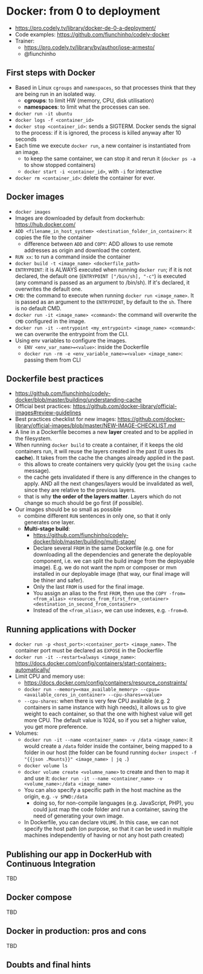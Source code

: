 # Docker: from 0 to deployment
* https://pro.codely.tv/library/docker-de-0-a-deployment/
* Code examples: https://github.com/fiunchinho/codely-docker
* Trainer: 
    - https://pro.codely.tv/library/by/author/jose-armesto/
    - @fiunchinho

## First steps with Docker
* Based in Linux `cgroups` and `namespaces`, so that processes think that they are being run in an isolated way.
    - **cgroups**: to limit HW (memory, CPU, disk utilisation)
    - **namespaces**: to limit what the processes can see.
* `docker run -it ubuntu`
* `docker logs -f <container_id>`
* `docker stop <container_id>`: sends a SIGTERM. Docker sends the signal to the process: if it is ignored, the process is killed anyway
 after 10 seconds
* Each time we execute `docker run`, a new container is instantiated from an image.
    - to keep the same container, we can stop it and rerun it (`docker ps -a` to show stopped containers)
    - `docker start -i <container_id>`, with `-i` for interactive
* `docker rm <container_id>`: delete the container for ever.


## Docker images
* `docker images`
* Images are downloaded by default from dockerhub: https://hub.docker.com/
* `ADD <filename_in_host_system> <destination_folder_in_container>`: it copies the file to the container
    - difference between `ADD` and `COPY`: ADD allows to use remote addresses as origin and download the content.
* `RUN xx`: to run a command inside the container
* `docker build -t <image_name> <dockerfile_path>`
* `ENTRYPOINT`: it is ALWAYS executed when running `docker run`; if it is not declared, the default one (`ENTRYPOINT ["/bin/sh], "-c"`) is
 executed (any command is passed as an argument to /bin/sh). If it's declared, it overwrites the default one.
* `CMD`: the command to execute when running `docker run <image_name>`. It is passed as an argument to the `ENTRYPOINT`, by default to
 the `sh`. There is no default CMD.
* `docker run -it <image_name> <command>`: the command will overwrite the `CMD` configured in the image.
* `docker run -it --entrypoint <my_entrypoint> <image_name> <command>`: we can overwrite the entrypoint from the CLI.
* Using env variables to configure the images.
    - `ENV <env_var_name>=<value>`: inside the Dockerfile
    - `docker run -rm -e <env_variable_name>=<value> <image_name>`: passing them from CLI


## Dockerfile best practices
* https://github.com/fiunchinho/codely-docker/blob/master/building/understanding-cache
* Official best practices: https://github.com/docker-library/official-images#review-guidelines
* Best practices checklist for new images: https://github.com/docker-library/official-images/blob/master/NEW-IMAGE-CHECKLIST.md
* A line in a Dockerfile becomes a new **layer** created and to be applied in the filesystem.
* When running `docker build` to create a container, if it keeps the old containers run, it will reuse the layers created in the past (it
 uses its **cache**). It takes from the cache the changes already applied in the past.
    - this allows to create containers very quickly (you get the `Using cache` message).
    - the cache gets invalidated if there is any difference in the changes to apply. AND all the next changes/layers would be invalidated
     as well, since they are relative to the previous layers.
     - that is why **the order of the layers matter**. Layers which do not change so much should be go first (if possible).
* Our images should be so small as possible
    - combine different `RUN` sentences in only one, so that it only generates one layer. 
    - **Multi-stage  build**: 
        - https://github.com/fiunchinho/codely-docker/blob/master/building/multi-stage/
        - Declare several `FROM` in the same Dockerfile (e.g. one for downloading all the dependencies and generate the deployable
         component, i.e. we can split the build image from the deployable image). E.g. we do not want the npm or composer or mvn
          installed in our deployable image (that way, our final image will be thiner and safer).
        - Only the last `FROM` is used for the final image.
        - You assign an alias to the first `FROM`, then use the `COPY -from=<from_alias> <resources_from_first_from_container> <destination_in_second_from_container>`
        - Instead of the `<from_alias>`, we can use indexes, e.g. `-from=0`.
    
    
## Running applications with Docker
* `docker run -p <host_port>:<container_port> <image_name>`. The container port must be declared as `EXPOSE` in the Dockerfile
* `docker run -it --restart=always <image_name>`: https://docs.docker.com/config/containers/start-containers-automatically/
* Limit CPU and memory use:
    - https://docs.docker.com/config/containers/resource_constraints/
    - `docker run --memory=<max_available_memory> --cpus=<available_cores_in_container> --cpu-shares=<value>`
    - `--cpu-shares`: when there is very few CPU available (e.g. 2 containers in same instance with high needs), it allows us to give
     weight to each container, so that the one with highest value will get more CPU. The default value is 1024, so if you set a higher
      value, you get more preference.
* Volumes: 
    - `docker run -it --name <container_name> -v /data <image_name>`: it would create a `/data` folder inside the container, being
 mapped to a folder in our host (the folder can  be found running `docker inspect -f "{{json .Mounts}}" <image_name> | jq .`)
    - `docker volume ls`
    - `docker volume create <volumne_name>` to create and then to map it and use it: 
    `docker run -it --name <container_name> -v <volume_name>:/data <image_name>`
    - You can also specify a specific path in the host machine as the origin, e.g. `-v $PWD:/data` 
        - doing so, for non-compile languages (e.g. JavaScript, PHP), you could just map the code folder and run a container, saving
         the need of generating your own image.
    - In Dockerfile, you can declare `VOLUME`. In this case, we can not specify the host path (on purpose, so that it can be used in
     multiple machines independently of having or not any host path created)
    
    
## Publishing our app in DockerHub with Continuous Integration
TBD


## Docker compose
TBD


## Docker in production: pros and cons
TBD


## Doubts and final hints

